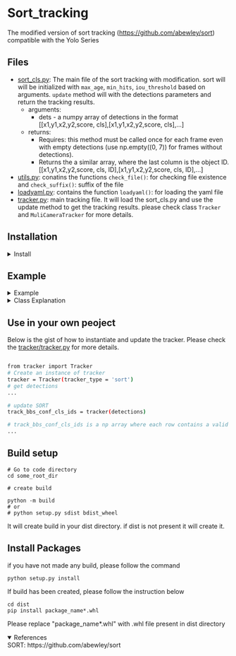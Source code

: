 # Sort_tracking
The modified version of sort tracking (https://github.com/abewley/sort) compatible with the Yolo Series
## Files
- [sort_cls.py](Sort_cls.py): The main file of the sort tracking with modification. sort will will be initialized with `max_age`, `min_hits`, `iou_threshold` based on arguments. `update` method will with the detections parameters and return the tracking results.
    - arguments:
        - dets - a numpy array of detections in the format [[x1,y1,x2,y2,score, cls],[x1,y1,x2,y2,score, cls],...]
    - returns:
        - Requires: this method must be called once for each frame even with empty detections (use np.empty((0, 7)) for frames without detections).
        - Returns the a similar array, where the last column is the object ID. [[x1,y1,x2,y2,score, cls, ID],[x1,y1,x2,y2,score, cls, ID],...]
- [utils.py](utils.py): conatins the functions `check_file()`: for checking file existence and `check_suffix()`: suffix of the file
- [loadyaml.py](loadyaml.py): contains the function `loadyaml()`: for loading the yaml file
- [tracker.py](tracker.py): main tracking file. It will load the sort_cls.py and use the update method to get the tracking results. please check class `Tracker` and `MuliCameraTracker` for more details.

## Installation
<details close>
<summary>Install</summary>
Clone repo and install [requirements.txt](requirements.txt)

```bash
git clone https://github.com/amish0/Sort_tracking
cd Sort_tracking
pip install -r requirements.txt
```
</details>

## Example
<details close>
<summary>Example</summary>
<details close>
<summary>Sort tracking can be used as a standalone tracker.</summary> Please check the [Sort_cls.py](Sort_cls.py) for more details.

```bash

# import Sort
from Sort_cls import Sort

# Create an instance of the tracker
obj_tracker = Sort(max_age=1, min_hits=3, iou_threshold=0.3)

# get detections
dets = np.array([[0,0,10,10,0.9,1],[0,0,10,10,0.8,1],[0,0,10,10,0.7,1], ....]) 

# update tracker
tracking_results = obj_tracker.update(dets)

# print tracking results
print(tracking_results)
```
</details>

<details close>
<summary>Tracker class can be used to track the objects in a video.</summary> Please check the [tracker.py](tracker.py) for more details.

```bash
# import tracker
from tracker import Tracker

# Create an instance of tracker
tracker = Tracker(tracker_type = 'sort')

# detections result from object detector
dets = np.array([[0,0,10,10,0.9,1],[0,0,10,10,0.8,1],[0,0,10,10,0.7,1], ....])

# update tracker
tracking_results = tracker(dets)

# print tracking results
print(tracking_results)
```
</details>

<details close>
<summary>MuliCameraTracker class can be used to track the objects in a video.</summary> Please check the [tracker.py](tracker.py) for more details.

```bash
# import multi camera tracker
from tracker import MuliCameraTracker

# set of tracker id
track_id = {0, 1} # set of camera ids

# Create an instance of tracker
tracker = MuliCameraTracker(tracker_type = 'sort', track_id = track_id )

# detections result from each camera by a object detector
dets = {0: np.array([[0,0,10,10,0.9,1],[0,0,10,10,0.8,1],[0,0,10,10,0.7,1], ....]), 
        1: np.array([[0,0,10,10,0.9,1],[0,0,10,10,0.8,1],[0,0,10,10,0.7,1], ....])}

# update tracker
tracking_results = tracker(dets)

# print tracking results of camera id 0
print(tracking_results[0]) # tracking results of camera id 0
```
</details>
</details>

<details close>
<summary>Class Explanation</summary>

- `sort`: The class of the sort tracking. It will be initialized with `max_age`, `min_hits`, `iou_threshold` based on arguments. `update` method will with the detections parameters and return the tracking results. Please check the [sort.py](tracker/Sort/sort.py) for more details.
    - arguments:
        - dets - a numpy array of detections in the format `[[x1,y1,x2,y2,score, cls],[x1,y1,x2,y2,score, cls],...]`
    - returns:
        - Requires: this method must be called once for each frame even with empty detections (use np.`empty((0, 7))` for frames without detections).
        - Returns the a similar array, where the last column is the object ID. `[[x1,y1,x2,y2,score, cls, ID],[x1,y1,x2,y2,score, cls, ID],...]`

- `Tracker`: This class will initialize the tracker with the given tracker_type and tracker parameters from [corresponding yaml](tracker/Sort/sort.yaml) file. __call__ will take the detections and return the tracking results. Please check the [tracker.py](tracker/tracker.py) for more details.
    - arguments:
        - dets - a numpy array of detections in the format `[[x1,y1,x2,y2,score, cls],[x1,y1,x2,y2,score, cls],...]`
    - returns:
        - Requires: this method must be called once for each frame even with empty detections (use np.`empty((0, 7))` for frames without detections).
        - Returns the a similar array, where the last column is the object ID. `[[x1,y1,x2,y2,score, cls, ID],[x1,y1,x2,y2,score, cls, ID],...]`

- `MuliCameraTracker`:  This class will initialize the tracker with the given tracker_type, and a set of tracker id (each tracker id will be associated with each camera) and tracker parameters from [corresponding yaml](tracker/Sort/sort.yaml) file. __call__ will take the detections and return the tracking results. Please check the [tracker.py](tracker/tracker.py) for more details.
    - arguments:
        - dets - a dictionary of camera id and detections in the format `{camera\_id\_1: [[x1,y1,x2,y2,score, cls],[x1,y1,x2,y2,score, cls],...], camera_id_2: [[x1,y1,x2,y2,score, cls],[x1,y1,x2,y2,score, cls],...],...}`
        - track_id - a set of camera ids/tracker_id to be tracked `{camera\_id\_1, camera\_id\_2, ...}`
    - returns:
        - Requires: this method must be called once for each frame even with empty detections (use np.`empty((0, 7))` for frames without detections).
        - Returns the a dictionary of camera id and tracking results. `{camera\_id\_1: [[x1,y1,x2,y2,score, cls, ID],[x1,y1,x2,y2,score, cls, ID],...], camera\_id\_2: [[x1,y1,x2,y2,score, cls, ID],[x1,y1,x2,y2,score, cls, ID],...],...}$`
</details>

## Use in your own peoject
Below is the gist of how to instantiate and update the tracker. Please check the [tracker/tracker.py](tracker.py) for more details.
```bash

from tracker import Tracker
# Create an instance of tracker
tracker = Tracker(tracker_type = 'sort')
# get detections
...

# update SORT
track_bbs_conf_cls_ids = tracker(detections)

# track_bbs_conf_cls_ids is a np array where each row contains a valid bounding box, score, class and track_id (last column)
...
```

## Build setup
```
# Go to code directory
cd some_root_dir

# create build

python -m build
# or
# python setup.py sdist bdist_wheel
```
It will create build in your dist directory. if dist is not present it will create it.

## Install Packages
 
 if you have not made any build, please follow the command

 ```
 python setup.py install
 ```

 If build has been created, please follow the instruction below
 ```
 cd dist
 pip install package_name*.whl
 ```
 Please replace "package_name*.whl" with .whl file present in dist directory

<details open>
<summary>References</summary>
SORT: https://github.com/abewley/sort
</details>
